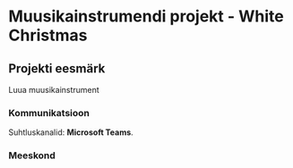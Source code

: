 # Muusikainstrumendi projekt - White Christmas


## Projekti eesmärk

Luua muusikainstrument

### Kommunikatsioon

Suhtluskanalid: **Microsoft Teams**.

### Meeskond
